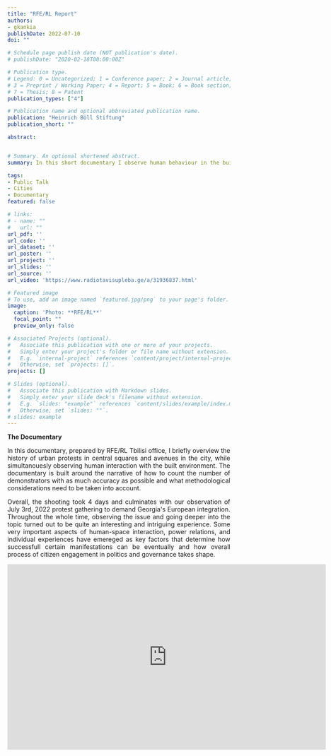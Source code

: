 ```yaml
---
title: "RFE/RL Report"
authors:
- gkankia
publishDate: 2022-07-10 
doi: ""

# Schedule page publish date (NOT publication's date).
# publishDate: "2020-02-18T00:00:00Z"

# Publication type.
# Legend: 0 = Uncategorized; 1 = Conference paper; 2 = Journal article;
# 3 = Preprint / Working Paper; 4 = Report; 5 = Book; 6 = Book section;
# 7 = Thesis; 8 = Patent
publication_types: ["4"]

# Publication name and optional abbreviated publication name.
publication: "Heinrich Böll Stiftung"
publication_short: ""

abstract:


# Summary. An optional shortened abstract.
summary: In this short documentary I observe human behaviour in the built environment and talk about the methodology on how to count crowds.

tags:
- Public Talk
- Cities
- Documentary
featured: false

# links:
# - name: ""
#   url: ""
url_pdf: ''
url_code: ''
url_dataset: ''
url_poster: ''
url_project: ''
url_slides: ''
url_source: ''
url_video: 'https://www.radiotavisupleba.ge/a/31936837.html'

# Featured image
# To use, add an image named `featured.jpg/png` to your page's folder. 
image:
  caption: 'Photo: **RFE/RL**'
  focal_point: ""
  preview_only: false

# Associated Projects (optional).
#   Associate this publication with one or more of your projects.
#   Simply enter your project's folder or file name without extension.
#   E.g. `internal-project` references `content/project/internal-project/index.md`.
#   Otherwise, set `projects: []`.
projects: []

# Slides (optional).
#   Associate this publication with Markdown slides.
#   Simply enter your slide deck's filename without extension.
#   E.g. `slides: "example"` references `content/slides/example/index.md`.
#   Otherwise, set `slides: ""`.
# slides: example
---
```

**The Documentary**
<p align="justify">
    In this documentary, prepared by RFE/RL Tbilisi office, I briefly overview the history of urban protests in central squares and avenues in the city, while simultanouesly observing human interaction with the built environment. The documentary is built around the narrative of how to count the number of demonstrators with as much accuracy as possible and what methodological considerations need to be taken into account.</p>
    <p align="justify">Overall, the shooting took 4 days and culminates with our observation of July 3rd, 2022 protest gathering to demand Georgia's European integration. Throughout the whole time, observing the issue and going deeper into the topic turned out to be quite an interesting and intriguing experience. Some very important aspects of human-space interaction, power relations, and individual experiences have emereged as key factors that determine how successfull certain manifestations can be eventually and how overall process of citizen engagement in politics and governance takes shape.
</p>

<div>
    <iframe src="https://www.radiotavisupleba.ge/embed/player/0/31936837.html?type=video" frameborder="0" scrolling="no" width="720" height="420" allowfullscreen></iframe>
</div>